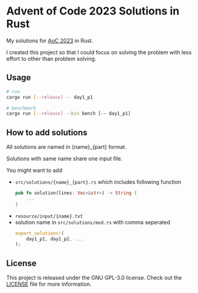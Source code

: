 # Advent of Code 2023 Solutions in Rust

My solutions for [AoC 2023](https://adventofcode.com/2023) in Rust.

I created this project so that I could focus on solving the problem with less effort to other than problem solving.

## Usage

```sh
# run
cargo run [--release] -- day1_p1

# benchmark
cargo run [--release] --bin bench [-- day1_p1]
```

## How to add solutions

All solutions are named in {name}\_{part} format.

Solutions with same name share one input file.

You might want to add

- `src/solutions/{name}_{part}.rs` which includes following function
  ```rust
  pub fn solution(lines: Vec<&str>) -> String {
      ...
  }
  ```
- `resource/input/{name}.txt`
- solution name in `src/solutions/mod.rs` with comma seperated
  ```rust
  export_solutions!(
      day1_p1, day1_p2, ...
  );
  ```

## License

This project is released under the GNU GPL-3.0 license. Check out the [LICENSE](LICENSE) file for more information.
